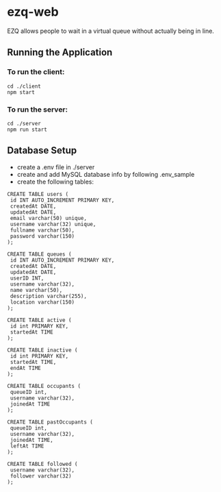 # ezq-web
EZQ allows people to wait in a virtual queue without actually being in line.

## Running the Application
### To run the client:
```
cd ./client
npm start
```
### To run the server:
```
cd ./server
npm run start
```
## Database Setup
- create a .env file in ./server 
- create and add MySQL database info by following .env_sample
- create the following tables:
```
CREATE TABLE users (
 id INT AUTO_INCREMENT PRIMARY KEY,
 createdAt DATE,
 updatedAt DATE,
 email varchar(50) unique,
 username varchar(32) unique,
 fullname varchar(50),
 password varchar(150)
);

CREATE TABLE queues (
 id INT AUTO_INCREMENT PRIMARY KEY,
 createdAt DATE,
 updatedAt DATE,
 userID INT,
 username varchar(32),
 name varchar(50),
 description varchar(255),
 location varchar(150)
);

CREATE TABLE active (
 id int PRIMARY KEY,
 startedAt TIME
);

CREATE TABLE inactive (
 id int PRIMARY KEY,
 startedAt TIME,
 endAt TIME
);

CREATE TABLE occupants (
 queueID int,
 username varchar(32),
 joinedAt TIME
);

CREATE TABLE pastOccupants (
 queueID int,
 username varchar(32),
 joinedAt TIME,
 leftAt TIME
);

CREATE TABLE followed (
 username varchar(32),
 follower varchar(32)
);
```
